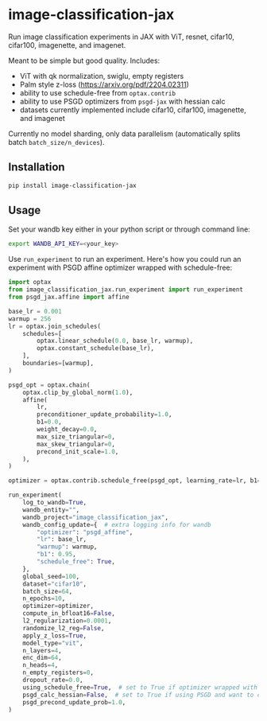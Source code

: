 # image-classification-jax

Run image classification experiments in JAX with ViT, resnet, cifar10, cifar100, imagenette, and imagenet.

Meant to be simple but good quality. Includes:
- ViT with qk normalization, swiglu, empty registers
- Palm style z-loss (https://arxiv.org/pdf/2204.02311)
- ability to use schedule-free from `optax.contrib`
- ability to use PSGD optimizers from `psgd-jax` with hessian calc
- datasets currently implemented include cifar10, cifar100, imagenette, and imagenet

Currently no model sharding, only data parallelism (automatically splits batch `batch_size/n_devices`).


## Installation

```bash
pip install image-classification-jax
```

## Usage

Set your wandb key either in your python script or through command line:
```bash
export WANDB_API_KEY=<your_key>
```

Use `run_experiment` to run an experiment. Here's how you could run an experiment with
PSGD affine optimizer wrapped with schedule-free:

```python
import optax
from image_classification_jax.run_experiment import run_experiment
from psgd_jax.affine import affine

base_lr = 0.001
warmup = 256
lr = optax.join_schedules(
    schedules=[
        optax.linear_schedule(0.0, base_lr, warmup),
        optax.constant_schedule(base_lr),
    ],
    boundaries=[warmup],
)

psgd_opt = optax.chain(
    optax.clip_by_global_norm(1.0),
    affine(
        lr,
        preconditioner_update_probability=1.0,
        b1=0.0,
        weight_decay=0.0,
        max_size_triangular=0,
        max_skew_triangular=0,
        precond_init_scale=1.0,
    ),
)

optimizer = optax.contrib.schedule_free(psgd_opt, learning_rate=lr, b1=0.95)

run_experiment(
    log_to_wandb=True,
    wandb_entity="",
    wandb_project="image_classification_jax",
    wandb_config_update={  # extra logging info for wandb
        "optimizer": "psgd_affine",
        "lr": base_lr,
        "warmup": warmup,
        "b1": 0.95,
        "schedule_free": True,
    },
    global_seed=100,
    dataset="cifar10",
    batch_size=64,
    n_epochs=10,
    optimizer=optimizer,
    compute_in_bfloat16=False,
    l2_regularization=0.0001,
    randomize_l2_reg=False,
    apply_z_loss=True,
    model_type="vit",
    n_layers=4,
    enc_dim=64,
    n_heads=4,
    n_empty_registers=0,
    dropout_rate=0.0,
    using_schedule_free=True,  # set to True if optimizer wrapped with schedule_free
    psgd_calc_hessian=False,  # set to True if using PSGD and want to calc and pass in hessian
    psgd_precond_update_prob=1.0,
)
```
